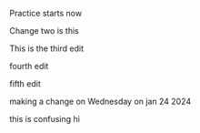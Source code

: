 Practice starts now

Change two is this


This is the third edit


fourth edit

fifth edit

making a change on Wednesday on jan 24 2024

this is confusing hi
